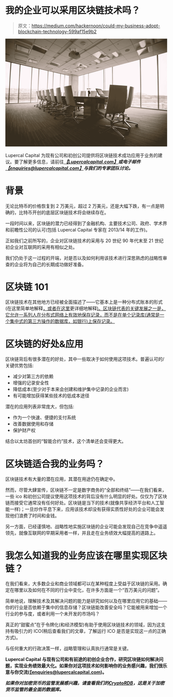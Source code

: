 # 我的企业可以采用区块链技术吗？

> 原文：<https://medium.com/hackernoon/could-my-business-adopt-blockchain-technology-599af15e9b2>

![](img/a716c08d2e14d79563cd87a7c1fbdc0a.png)

Lupercal Capital 为现有公司和初创公司提供将区块链技术成功应用于业务的建议。要了解更多信息，请前往[***【Lupercalcapital.com】***](http://Lupercalcapital.com)***或电子邮件***[***【enquiries@lupercalcapital.com】***](http://enquiries@lupercalcapital.com)***与我们的专家团队讨论。***

# 背景

无论比特币的价格恢复到 2 万美元，超过 2 万美元，还是大幅下跌，有一点是明确的，比特币开创的底层区块链技术将会继续存在。

一段时间以来，区块链的潜力已经得到了金融机构、主要技术公司、政府、学术界和前瞻性公司的认可(包括 Lupercal Capital 专家在 2013/14 年的工作)。

正如我们之前所写的，企业对区块链技术的采用与 20 世纪 90 年代末至 21 世纪初企业对互联网的采用有相似之处。

我们仍处于这一过程的开端，对是否以及如何利用该技术进行深思熟虑的战略性审查的企业将为自己的长期成功做好准备。

# **区块链 101**

区块链技术在其他地方已经被全面描述了——它基本上是一种分布式账本的形式(在这里简单地解释[，或者在这里](http://www.afr.com/technology/web/ecommerce/heres-a-blockchain-explanation-your-parents-could-understand-20170627-gx00oq)更详细地解释[)。区块链代表的关键发展之一是，它允许一系列人在分布式网络上有效地保存记录，而不是在单个记录库(通常是一个集中式的第三方操作的数据库，如银行)上保存记录。](/blockchain-review/how-does-the-blockchain-work-for-dummies-explained-simply-9f94d386e093)

# **区块链的好处&应用**

区块链背后有很多潜在的好处，其中一些取决于如何使用这项技术。普遍认可的/关键优势包括:

*   减少对第三方的依赖
*   增强的记录安全性
*   降低成本(至少对于本来会创建和维护集中记录的企业而言)
*   有可能增加获得某些技术的低成本途径

潜在的应用列表非常庞大，但包括:

*   作为一个快速、便捷的支付系统
*   改善数据使用和存储
*   保护财产权

结合以太坊首创的“智能合约”技术，这个清单还会变得更大。

# **区块链适合我的业务吗？**

区块链技术有大量的潜在应用，其潜在用途仍在确定中。

然而，尽管大肆宣传，区块链不一定是数字商务的“全部和终结”——在我们看来，一些 ico 和初创公司提议使用这项技术的背后没有什么明显的好处。仅仅为了区块链而接受它通常没有任何好处。区块链是当下的技术(就像共享经济平台和人工智能一样)；一旦炒作平息下来，应用该技术却没有获得实质性好处的企业可能会发现他们浪费了时间和金钱。

另一方面，已经谨慎地、战略性地实施区块链的企业可能会发现自己在竞争中遥遥领先，就像互联网的早期采用者一样，并且走在业务绩效大幅提高的道路上。

# **我怎么知道我的业务应该在哪里实现区块链？**

在我们看来，大多数企业和商业领域都可以在某种程度上受益于区块链的采用。确定在哪里以及如何在不同的行业中变化，在许多方面是一个“百万美元的问题”。

简单地说，理解技术及其解决问题的能力是研究如何以及在哪里应用它的基础——你的行业是否依赖于集中的信息存储？区块链能改善安全吗？它能被用来增加一个行业的参与度，或者利用一个未开发的市场吗？

真正的“甜蜜点”在于令牌化(和经济模型)有助于使用区块链技术的领域，因为这支持有吸引力的 ICO(稍后查看我们的文章，了解运行 ICO 是否是实现这一点的正确方式)。

与任何重大的行政决策一样，战略管理和认真执行通常是关键。

**Lupercal Capital 与现有公司和有前途的初创企业合作，研究区块链如何解决问题，实现业务绩效最大化。如果你对这项技术如何影响你的业务感兴趣，我们很乐意与你交流(**[**【enquiries@lupercalcapital.com**](mailto:enquiries@lupercalcapital.com)**)。**

***如果你对加密货币的监管发展感兴趣，请查看我们的***[***CryptoRDB***](http://cryptordb.com)***，这是关于加密货币监管的最全面的数据库。***